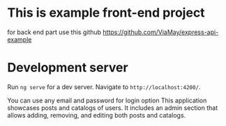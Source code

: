 # This is example front-end project
for back end part use this github https://github.com/ViaMay/express-api-example

# Development server

Run `ng serve` for a dev server. Navigate to `http://localhost:4200/`.

You can use any email and password for login option
This application showcases posts and catalogs of users. 
It includes an admin section that allows adding, removing, and editing both posts and catalogs.
